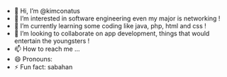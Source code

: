 - 👋 Hi, I’m @kimconatus
- 👀 I’m interested in software engineering even my major is networking !
- 🌱 I’m currently learning some coding like java, php, html and css !
- 💞️ I’m looking to collaborate on app development, things that would entertain the youngsters !
- 📫 How to reach me ...
- 😄 Pronouns: 
- ⚡ Fun fact: sabahan

<!---
kimconatus/kimconatus is a ✨ special ✨ repository because its `README.md` (this file) appears on your GitHub profile.
You can click the Preview link to take a look at your changes.
--->
